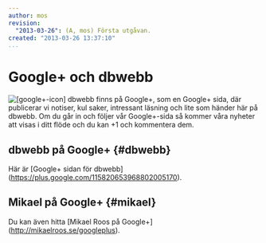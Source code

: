 ```yaml
---
author: mos
revision:
  "2013-03-26": (A, mos) Första utgåvan.
created: "2013-03-26 13:37:10"
...
```

Google+ och dbwebb
==================================

<img src='/img/glyphicons/png/glyphicons_362_google+_alt.png' alt='[google+-icon]' title='Google+' /> dbwebb finns på Google+, som en Google+ sida, där publicerar vi notiser, kul saker, intressant läsning och lite som händer här på dbwebb. Om du går in och följer vår Google+-sida så kommer våra nyheter att visas i ditt flöde och du kan +1 och kommentera dem.



dbwebb på Google+ {#dbwebb}
--------------------------------------

Här är [Google+ sidan för dbwebb](<a href='https://plus.google.com/115820653968802005170'>https://plus.google.com/115820653968802005170</a>).

<script type="text/javascript" src="https://apis.google.com/js/plusone.js"></script>
<div class="g-plus" data-href="https://plus.google.com/115820653968802005170"></div>



Mikael på Google+ {#mikael}
--------------------------------------

Du kan även hitta [Mikael Roos på Google+](<a href='http://mikaelroos.se/googleplus'>http://mikaelroos.se/googleplus</a>).

<div class="g-plus" data-href="https://plus.google.com/101196514892086552893" rel="author"></div>




